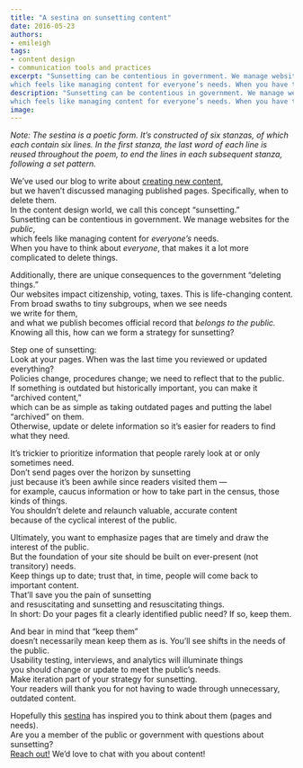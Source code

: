 ```yaml
---
title: "A sestina on sunsetting content"
date: 2016-05-23
authors:
- emileigh
tags:
- content design
- communication tools and practices
excerpt: "Sunsetting can be contentious in government. We manage websites for the public,
which feels like managing content for everyone’s needs. When you have to think about everyone, that makes it a lot more complicated to delete things."
description: "Sunsetting can be contentious in government. We manage websites for the public,
which feels like managing content for everyone’s needs. When you have to think about everyone, that makes it a lot more complicated to delete things."
image:
---
```


*Note: The sestina is a poetic form. It’s constructed of six stanzas, of
which each contain six lines. In the first stanza, the last word of each
line is reused throughout the poem, to end the lines in each subsequent
stanza, following a set pattern.*

We’ve used our blog to write about [creating new
content](https://18f.gsa.gov/2015/12/17/plain-language-betafec-new-content-design/),
<br/>but we haven’t discussed managing published pages. Specifically, when to
delete them.<br/>
In the content design world, we call this concept “sunsetting.”<br/>
Sunsetting can be contentious in government. We manage websites for the
*public*,<br/>
which feels like managing content for *everyone’s* needs.<br/>
When you have to think about *everyone*, that makes it a lot more
complicated to delete things.<br/>

Additionally, there are unique consequences to the government “deleting
things.”<br/>
Our websites impact citizenship, voting, taxes. This is life-changing
content.<br/>
From broad swaths to tiny subgroups, when we see needs<br/>
we write for them,<br/>
and what we publish becomes official record that *belongs to the
public.*<br/>
Knowing all this, how can we form a strategy for sunsetting?<br/>

Step one of sunsetting:<br/>
Look at your pages. When was the last time you reviewed or updated
everything?<br/>
Policies change, procedures change; we need to reflect that to the
public.<br/>
If something is outdated but historically important, you can make it
“archived content,”<br/>
which can be as simple as taking outdated pages and putting the label
“archived” on them.<br/>
Otherwise, update or delete information so it’s easier for readers to
find what they need.

It’s trickier to prioritize information that people rarely look at or
only sometimes need.<br/>
Don’t send pages over the horizon by sunsetting<br/>
just because it’s been awhile since readers visited them —<br/>
for example, caucus information or how to take part in the census, those
kinds of things.<br/>
You shouldn’t delete and relaunch valuable, accurate content<br/>
because of the cyclical interest of the public.

Ultimately, you want to emphasize pages that are timely and draw the
interest of the public.<br/>
But the foundation of your site should be built on ever-present (not
transitory) needs.<br/>
Keep things up to date; trust that, in time, people will come back to
important content.<br/>
That’ll save you the pain of sunsetting<br/>
and resuscitating and sunsetting and resuscitating things.<br/>
In short: Do your pages fit a clearly identified public need? If so,
keep them.

And bear in mind that “keep them”<br/>
doesn’t necessarily mean keep them as is. You’ll see shifts in the needs
of the public.<br/>
Usability testing, interviews, and analytics will illuminate things<br/>
you should change or update to meet the public’s needs.<br/>
Make iteration part of your strategy for sunsetting.<br/>
Your readers will thank you for not having to wade through unnecessary,
outdated content.

Hopefully this [sestina](https://en.wikipedia.org/wiki/Sestina) has
inspired you to think about them (pages and needs).<br/>
Are you a member of the public or government with questions about
sunsetting?<br/>
[Reach out!](mailto:18f@gsa.gov) We’d love to chat with you about
content!
